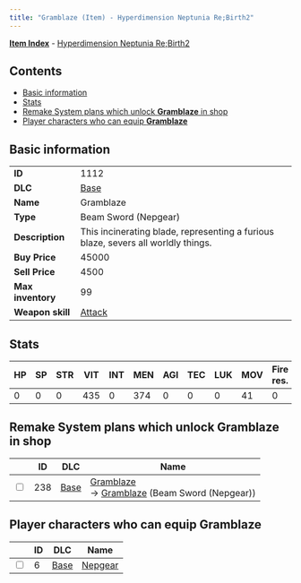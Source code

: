 ```yaml
---
title: "Gramblaze (Item) - Hyperdimension Neptunia Re;Birth2"
---
```


[**Item Index**](/neptunia/rb2/item/index.html) - [Hyperdimension Neptunia Re;Birth2](/neptunia/rb2)

## Contents

- [Basic information](#basic-information)
- [Stats](#stats)
- [Remake System plans which unlock **Gramblaze** in shop](#remake-system-plans-which-unlock-gramblaze-in-shop)
- [Player characters who can equip **Gramblaze**](#player-characters-who-can-equip-gramblaze)

## Basic information

|   |   |
| -- | -- |
| **ID** | 1112 |
| **DLC** | [Base](/neptunia/rb2/dlc/0-base.html) |
| **Name** | Gramblaze |
| **Type** | Beam Sword (Nepgear) |
| **Description** | This incinerating blade, representing a furious blaze, severs all worldly things. |
| **Buy Price** | 45000 |
| **Sell Price** | 4500 |
| **Max inventory** | 99 |
| **Weapon skill** | [Attack](/neptunia/rb2/skill/0-1-attack.html) |

## Stats

| HP | SP | STR | VIT | INT | MEN | AGI | TEC | LUK | MOV | Fire res. | Ice res. | Wind res. | Lightning res. |
| -- | -- | --- | --- | --- | --- | --- | --- | --- | --- | --------- | -------- | --------- | -------------- |
| 0 | 0 | 0 | 435 | 0 | 374 | 0 | 0 | 0 | 41 | 0 | 0 | 0 | 0 |

## Remake System plans which unlock **Gramblaze** in shop

|    | ID | DLC | Name |
| -- | -- | --- | ---- |
| <input type="checkbox" id="rb2-remake-0-238" class="trackbox" /> | 238 | [Base](/neptunia/rb2/dlc/0-base.html) | [Gramblaze](/neptunia/rb2/remake/0-238-gramblaze.html)<br />→ [Gramblaze](/neptunia/rb2/item/0-1112-gramblaze.html) (Beam Sword (Nepgear)) |

## Player characters who can equip **Gramblaze**

|    | ID | DLC | Name |
| -- | -- | --- | ---- |
| <input type="checkbox" id="rb2-player-0-6" class="trackbox" /> | 6 | [Base](/neptunia/rb2/dlc/0-base.html) | [Nepgear](/neptunia/rb2/player/0-6-nepgear.html) |